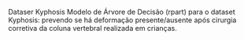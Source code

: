 Dataser Kyphosis
Modelo de Árvore de Decisão (rpart) para o dataset Kyphosis: prevendo se há deformação presente/ausente após cirurgia corretiva da coluna vertebral realizada em crianças.

